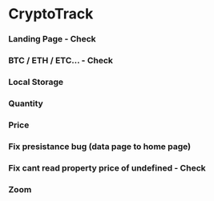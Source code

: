 # CryptoTrack

### Landing Page - Check

### BTC / ETH / ETC... - Check

### Local Storage

### Quantity

### Price

### Fix presistance bug (data page to home page)

### Fix cant read property price of undefined - Check

### Zoom
